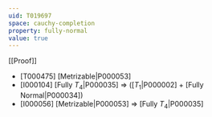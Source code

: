 ```yaml
---
uid: T019697
space: cauchy-completion
property: fully-normal
value: true
---
```

[[Proof]]

* [T000475] [Metrizable|P000053]
* [I000104] [Fully $T_4$|P000035] => ([$T_1$|P000002] + [Fully Normal|P000034])
* [I000056] [Metrizable|P000053] => [Fully $T_4$|P000035]

